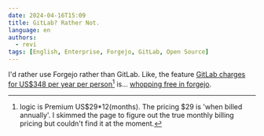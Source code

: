 ```yaml
---
date: 2024-04-16T15:09
title: GitLab? Rather Not.
language: en
authors:
  - revi
tags: [English, Enterprise, Forgejo, GitLab, Open Source]
---
```


I'd rather use Forgejo rather than GitLab. Like, the feature [GitLab charges for US$348 per year per person](https://docs.gitlab.com/ee/user/project/labels.html#scoped-labels)[^1] is... [whopping free in forgejo](https://forgejo.org/docs/latest/user/labels/#scoped-labels).

[^1]: logic is Premium US$29*12(months). The pricing $29 is 'when billed annually'. I skimmed the page to figure out the true monthly billing pricing but couldn't find it at the moment.
